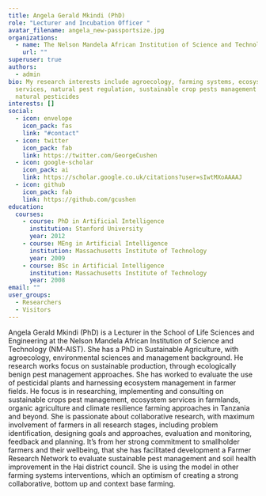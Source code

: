 ```yaml
---
title: Angela Gerald Mkindi (PhD)
role: "Lecturer and Incubation Officer "
avatar_filename: angela_new-passportsize.jpg
organizations:
  - name: The Nelson Mandela African Institution of Science and Technology
    url: ""
superuser: true
authors:
  - admin
bio: My research interests include agroecology, farming systems, ecosystem
  services, natural pest regulation, sustainable crop pests management and
  natural pesticides
interests: []
social:
  - icon: envelope
    icon_pack: fas
    link: "#contact"
  - icon: twitter
    icon_pack: fab
    link: https://twitter.com/GeorgeCushen
  - icon: google-scholar
    icon_pack: ai
    link: https://scholar.google.co.uk/citations?user=sIwtMXoAAAAJ
  - icon: github
    icon_pack: fab
    link: https://github.com/gcushen
education:
  courses:
    - course: PhD in Artificial Intelligence
      institution: Stanford University
      year: 2012
    - course: MEng in Artificial Intelligence
      institution: Massachusetts Institute of Technology
      year: 2009
    - course: BSc in Artificial Intelligence
      institution: Massachusetts Institute of Technology
      year: 2008
email: ""
user_groups:
  - Researchers
  - Visitors
---
```

Angela Gerald Mkindi (PhD) is a Lecturer in the School of Life Sciences and Engineering at the Nelson Mandela African Institution of Science and Technology (NM-AIST). She has a PhD in Sustainable Agriculture, with agroecology, environmental sciences and management background. He research works focus on sustainable production, through ecologically benign pest management approaches. She has worked to evaluate the use of pesticidal plants and harnessing ecosystem management in farmer fields. He focus is in researching, implementing and consulting on sustainable crops pest management, ecosystem services in farmlands, organic agriculture and climate resilience farming approaches in Tanzania and beyond. She is passionate about collaborative research, with maximum involvement of farmers in all research stages, including problem identification, designing goals and approaches, evaluation and monitoring, feedback and planning. It’s from her strong commitment to smallholder farmers and their wellbeing, that she has facilitated development a Farmer Research Network to evaluate sustainable pest management and soil health improvement in the Hai district council. She is using the model in other farming systems interventions, which an optimism of creating a strong collaborative, bottom up and context base farming.